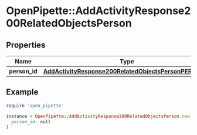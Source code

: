 # OpenPipette::AddActivityResponse200RelatedObjectsPerson

## Properties

| Name | Type | Description | Notes |
| ---- | ---- | ----------- | ----- |
| **person_id** | [**AddActivityResponse200RelatedObjectsPersonPERSONID**](AddActivityResponse200RelatedObjectsPersonPERSONID.md) |  | [optional] |

## Example

```ruby
require 'open_pipette'

instance = OpenPipette::AddActivityResponse200RelatedObjectsPerson.new(
  person_id: null
)
```


